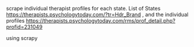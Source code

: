 scrape individual therapist profiles for each state.
 List of States https://therapists.psychologytoday.com/?tr=Hdr_Brand ,
 and the individual profiles https://therapists.psychologytoday.com/rms/prof_detail.php?profid=231049

 using scrapy
